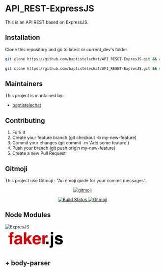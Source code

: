# API_REST-ExpressJS

This is an API REST based on ExpressJS.

## Installation
Clone this repository and go to latest or current_dev's folder
```bash
git clone https://github.com/baptistelechat/API_RESET-ExpresJS.git && cd v1_latest && nodemon app.js
```
```bash
git clone https://github.com/baptistelechat/API_RESET-ExpresJS.git && cd v2_current_dev && nodemon app.js
```

## Maintainers
This project is mantained by:
* [baptistelechat](https://github.com/baptistelechat)


## Contributing

1. Fork it
2. Create your feature branch (git checkout -b my-new-feature)
3. Commit your changes (git commit -m 'Add some feature')
4. Push your branch (git push origin my-new-feature)
5. Create a new Pull Request

## Gitmoji

This project use Gitmoji : "An emoji guide for your commit messages".

<p align="center">
	<a href="https://gitmoji.carloscuesta.me">
		<img src="https://cloud.githubusercontent.com/assets/7629661/20073135/4e3db2c2-a52b-11e6-85e1-661a8212045a.gif" width="350" alt="gitmoji">
	</a>
</p>
<p align="center">
	<a href="https://travis-ci.org/carloscuesta/gitmoji">
		<img src="https://img.shields.io/travis/carloscuesta/gitmoji/master?style=flat-square"
			 alt="Build Status">
	</a>
	<a href="https://gitmoji.carloscuesta.me">
		<img src="https://img.shields.io/badge/gitmoji-%20😜%20😍-FFDD67.svg?style=flat-square"
			 alt="Gitmoji">
	</a>
</p>

## Node Modules

<img src="https://i.cloudup.com/zfY6lL7eFa-3000x3000.png" width="200" alt="ExpresJS">
<br/>
<img src="https://raw.githubusercontent.com/Marak/faker.js/master/logo.png" width="200" alt="ExpresJS">
<h2>+ body-parser</h2>
<br/>
<br/>